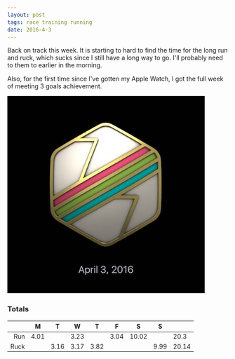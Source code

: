 ```yaml
---
layout: post
tags: race training running
date: 2016-4-3
---
```


Back on track this week. It is starting to hard to find the time for the long run and ruck, which sucks since I still have a long way to go. I'll probably need to them to earlier in the morning.

Also, for the first time since I've gotten my Apple Watch, I got the full week of meeting 3 goals achievement.

![triple 7](/images/jagreenwoodRuns_2016-Apr-03.jpg)

### Totals

|      	| M    	| T    	| W    	| T    	| F    	| S     	| S    	|       	|
|-----:	|------	|------	|------	|------	|------	|-------	|------	|-------	|
|  Run 	| 4.01 	|      	| 3.23 	|      	| 3.04 	| 10.02 	|      	| 20.3  	|
| Ruck 	|      	| 3.16 	| 3.17 	| 3.82 	|      	|       	| 9.99 	| 20.14 	|
